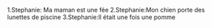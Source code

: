 1.Stephanie: Ma maman est une fée
2.Stephanie:Mon chien porte des lunettes de piscine
3.Stephanie:Il était une fois une pomme
